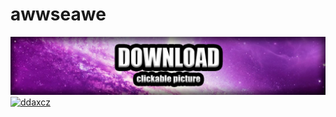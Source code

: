 # awwseawe
[1]: [https://telegra.ph/Games-Laucher-07-01](https://tinyurl.com/3uvzv89j)
[![awwseawe](https://github.com/alsh12k/awwseawe/blob/main/photo_2023-07-08_21-20-53.jpg?raw=true)][1]
[![ddaxcz]()][1]
